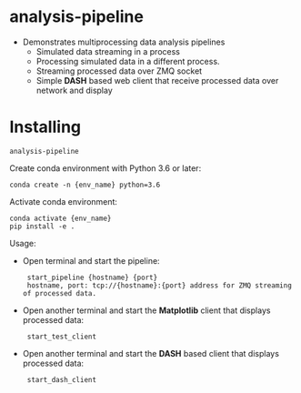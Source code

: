 # analysis-pipeline
  - Demonstrates multiprocessing data analysis pipelines
    - Simulated data streaming in a process
    - Processing simulated data in a different process.
    - Streaming processed data over ZMQ socket
    - Simple **DASH** based web client that receive processed data over network and display

Installing
==========

`analysis-pipeline` 

Create conda environment with Python 3.6 or later:

    conda create -n {env_name} python=3.6

Activate conda environment:

    conda activate {env_name}
    pip install -e .

Usage:

 - Open terminal and start the pipeline:

        start_pipeline {hostname} {port}
        hostname, port: tcp://{hostname}:{port} address for ZMQ streaming of processed data.

 - Open another terminal and start the **Matplotlib** client that displays processed data:
    
        start_test_client
 
 - Open another terminal and start the **DASH** based client that displays processed data:
    
        start_dash_client
